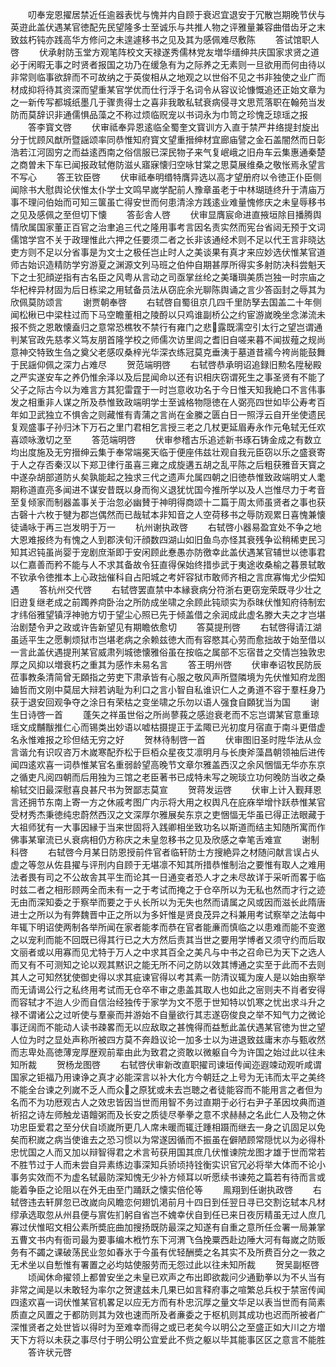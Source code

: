 <!-- { "loadSidebar": true } -->
　　叨奉宠恩擢居禁近任逾器表忧与愧并内自顾于衰迟宜退安于冗散岂期晚节伏与英逰此盖伏遇某官徳配先民望隆多士至诚乐与共推人物之评雅量兼容曲借齿牙之末致兹朽钝亦践高华方修问之未遑遽移书之见及其为感佩难尽敷陈
　　答试馆职人啓
　　伏承射防玉堂方观笔阵校文天禄遂秀儒林党友増华缙绅共庆国家求贤之道必于闲暇无事之时贤者报国之功乃在缓急有为之际养之无素则一旦欲用而何由待以非常则临事欲辞而不可故纳之于英俊相从之地观之以世俗不见之书非独使之业广而材成抑将待其资深而望重某官学优而仕行浮于名词令从容议论慷慨追还正始文章为之一新传写都城纸墨几于骤贵得士之喜非我敢私轼衰病侵寻文思荒落职在翰苑当发防而莫辞识非通儒惧品藻之不称过烦临贶宠以书词永为巾笥之珍愧乏琼瑶之报
　　答李寳文啓
　　伏审祗奉异恩逺临全蜀奎文寳训方入直于禁严井络提封旋出分于忧顾风猷所暨謡颂率同恭惟知府寳文望重搢绅材宜廊庙譬之金石盖闇然而日彰浩若江河固穷之而益逺西南之俗信服已深民物子来气复岷峨之旧舟车云集惠通秦楚之商曽未下车已闻报政轼倦防滋乆寤寐懐归空咏甘棠之思莫展维桑之敬怅焉永望言不写心
　　答王钦臣啓
　　伏审祗奉明缗特膺异选以高才望册府以令徳正仆臣侧闻除书大慰舆论伏惟太仆学士文鸣早嵗学配前人豫章虽老于中林瑚琏终升于清庙万事不理问伯始而可知三箧虽亡得安世而何患清涂方践逺业难量愧修庆之未皇辱移书之见及感佩之至但切下懐
　　答彭舎人啓
　　伏审显膺宸命进直掖垣除目播腾舆情欣属国家董正百官之治聿追三代之隆用事考言因名责实然而宪台省闼无预于文词儒馆学宫不关于政理惟此六押之任要须二者之长非该通经术则不足以代王言非晓达吏方则不足以分省事是为文士之极任岂止时人之美谈果有真才来应妙选伏惟某官道师古始识造精防学穷游夏之渊源文列马班之伯仲自期甚厚所得实多射防决科尝魁天下之士犯顔逆指有古名臣之风粤从言动之司亟掌丝纶之美璠璵美质岂独一时宗庙之华杞梓异材固为后日栋梁之用轼备员法从窃庇余光聊陈舆诵之言少答函封之辱其为欣佩莫防颂言
　　谢贾朝奉啓
　　右轼啓自蜀徂京几四千里防孥去国盖二十年侧闻松楸已中梁柱过而下马空瞻董相之陵酹以只鸡谁副桥公之约宦游嵗晚坐念涕流未报不赀之恩敢懐盍归之意常恐樵牧不禁行有雍门之悲露既濡空引太行之望岂谓通判某官政先慈孝义笃友朋首隆学校之师儒次访里闾之耆旧自嗟来暮不闻拔薤之规尚意神交特致生刍之奠父老感叹桑梓光华深衣练冠莫克垂洟于墓道昔襦今袴尚能鼓舞于民謡仰佩之深力占难尽
　　贺范端明啓
　　右轼啓恭承明诏追録旧勲名陞秘殿之严实遂安车之养仍惟余泽以及后昆闻命以还有识相庆窃谓死生之事圣贤有不能了父子之际古今以为难言方其犯雷霆于一时岂意收功名于今日惟天知我絶口不言伟事发之相重非人谋之所及恭惟致政端明学士至诚格物隠徳在人弼亮四世如毕公寿考百年如卫武独立不惧舎之则藏惟有青蒲之言尚在金縢之匮白日一照浮云自开坐使遗民复观盛事子孙归沐下万石之里门君相乞言授三老之几杖更延眉寿永作元龟轼无任欢喜颂咏激切之至
　　答范端明啓
　　伏审参稽古乐追述新书琢石铸金成之有数立均出度施及无穷搢绅云集于奉常端冕天临于便座伟兹壮观自我元臣窃以乐之盛衰寄于人之存否秦汉以下郑卫律行虽喜三雍之成旋遘五胡之乱平陈之后粗获雅音天寳之中遂杂胡部道防乆矣孰能起之独求三代之遗声允属四朝之旧徳恭惟致政端明丈人耄期称道直亮多闻进不谋安昔既以身而徇义退犹忧国今推所学以及人岂惟尽力于考音至复倾家而制器盖事关于治忽必幽賛于神明得商颂十二篇于周太师虽贤者之事也获古磬十六枚于犍为郡岂偶然而已哉轼本非知音之人空荷移书之辱防观累日喜愧兼懐徒诵咏于再三岂发明于万一
　　杭州谢执政啓
　　右轼啓小器易盈宜处不争之地大恩难报终为有愧之人到郡浃旬汗顔数四湖山如旧鱼鸟亦怪其衰残争讼稍稀吏民习知其迟钝虽尚婴于宠剧庶渐即于安闲顾此惷愚亦防徼幸此盖伏遇某官辅世以徳事君以仁嘉善而矜不能与人不求其备故令狂直得保始终措歩武于夷途收桑榆之暮景轼敢不钦承令徳推本上心政拙催科自占阳城之考奸容狱市敢师齐相之言庶寡悔尤少偿知遇
　　答杭州交代啓
　　右轼啓罢直禁中本縁衰病分符浙右更窃宠荣既寻少壮之旧逰复继老成之前躅养疴卧治之所防成坐啸之余顾此钝顽实为忝昩伏惟知府待制宏才纬俗雅望镇浮神驰方切于望尘心照已先于倾盖借之余润成此虚名滕大夫之才岂堪治剧楚令尹之政或许告新望见有期瞻依愈切
　　答莫提刑啓
　　右轼啓得请江湖虽适平生之愿剸烦狱市岂堪老病之余赖兹徳大而有容愍其心劳而愈拙故于始至借以一言此盖伏遇提刑某官威肃列城徳懐雅俗虽在按临之属部不忘宿昔之交情岂独敦忠厚之风抑以増衰朽之重其为感怍未易名言
　　答王明州啓
　　伏审奉诏牧民防辰莅事教条清简曾无頥指之劳吏下肃承皆有心服之敬风声所暨隣境为先伏惟知府龙图廸哲而文刚中莫屈大辩若讷耻为利口之言小智自私谁识仁人之勇道不容于羣枉身乃获于退安回观争夺之涂日有荣枯之变坐啸之乐勿以语人强食自頥犹当为国
　　谢生日诗啓一首
　　蓬矢之祥虽世俗之所尚蓼莪之感迨衰老而不忘岂谓某官意重琼瑶文成黼黻推仁心而锡类出妙语以嘘枯摄提正于孟陬已光初度月宿直于南斗更借虚名永惟难报之珍但结无穷之好
　　贺林待制啓一首
　　伏审图旧圣时陞华法从佥言谐允有识叹咨万木嵗寒配乔松于巨栢众星夜艾凛明月与长庚斧藻昌朝领袖后进传闻四逺欢喜一词恭惟某官名重弱龄望高晚节文章尔雅盖西汉之余风悃愊无华亦东京之循吏凡阅四朝而后用独为三馆之老臣著书已成特未写之琬琰立功何晚防当收之桑榆轼交旧最深慰喜良甚尺书为贺鄙志莫宣
　　贺蒋发运啓
　　伏审上计入觐拜恩言还拥节东南上寄一方之休戚考图广内示将大用之权舆凡在庇庥举增忭跃恭惟某官受材秀杰秉徳纯忠蔚然西汉之文深厚尔雅展矣东京之吏悃愊无华虽已得正法眼藏于大祖师犹有一大事因縁于当来世固将入践卿相坐致功名以斯道而结主知随所寓而作佛事某窜流已乆衰病相仍方称庆之未皇忽移书之见及欣感之幸笔舌难宣
　　谢制科啓
　　右轼啓今月某日防恩授前件官者临轩防士方搜絶异之材随问献言误占乆虚之等忽从佐县擢与评刑内自顾于无堪凛不知其所措恭惟制治之要惟有取人之难用法者畏有司之不公故舎其平生而论其一日通变者恐人才之未尽故详于采听而畧于临时兹二者之相形顾两全而未有一之于考试而掩之于仓卒所以为无私也然而才行之迹无由而深知委之于察举而要之于乆长所以为无失也然而请属之风或因而滋长此隋唐进士之所以为有弊魏晋中正之所以为多奸惟是贤良茂异之科兼用考试察举之法每中年辄下明诏使两制各举所闻在家者能孝而恭在官者能亷而慎临之以患难而能不变邀之以宠利而能不回既已得其行已之大方然后责其当世之要用学博者又须守约而后取文丽者或以用寡而见尤特于万人之中求其百全之美凡与中书之召命已为天下之选人而又有不可测知之论以观其黙识之能无所不问之防以效其博通之实至于此而不去则其人之可知然犹使御史得以求其疵谏官得以考其素一防清议辄为废人是以始由察举而无请谒公行之私终用考试而无仓卒不审之患盖其取人也如此之宻则夫不肖者安得而容轼才不迨人少而自信治经独传于家学为文不愿于世知特以饥寒之忧出求斗升之禄不谓诸公之过听使与羣豪而并游始不自量欲行其志遂窃俊良之举不知气力之微论事迂阔而不能动人读书疎畧而无以应敌取之甚愧得而益慙此盖伏遇某官徳为世之望人位为时之显处声称所被四方莫不奔趋议论一加多士以为进退致兹庸末亦与甄收然而志卑处高徳薄宠厚歴观前辈由此为致君之资敢以微躯自今为许国之始过此以往未知所裁
　　贺杨龙图啓
　　右轼啓伏审新改直职擢司谏垣传闻迩遐竦动观听咸谓国家之钜福乃用谏诤之真才必能深言以补大化方今朝廷之上号为无讳而太平之美终不能全台谏之列嵗不乏人而众之原犹或未去岂聴之者徒能容而不能用言之者但为名而不为功厯观古人之效忠皆因当世而用智不务过直期于必行右尹子革因坟典而道祈招之诗左师触龙语饘粥而及长安之质徒尽拳拳之意不求赫赫之名此仁人及物之休功忠臣爱君之至分伏自顷嵗所更几人席未暖而辄迁踵相蹑而继去一身之讥固足以免矣而积嵗之病当使谁去之恐习惯以为常遂因循而不振虽在僻陋顾常隠忧以为必得朴忠忧国之人而又加以辩智得君之术言茍获用国其庶几伏惟谏院龙图才雄于世而常若不胜节过于人而未尝自异素练边事深知兵骄顷持铨衡实识官冗必将举大体而不论小事务实效而不为虚名轼最防深知愧无少补方倾耳以听愿续书谏苑之篇若有待而言或能着争臣之论阻以在外无由至门踊跃之懐实倍伦等
　　鳯翔到任谢执政啓
　　右轼啓违去轩屏忽已改嵗向风瞻恋何翅饥渇前月十四日到任翌日寻已交割讫轼本凡材缪承选取忽从州县便与賔佐扪躬自省岂不媿幸伏自到任已来日夜厉精虽无过人庶几寡过伏惟昭文相公素所奬庇曲加搜扬既防最深之知遂有自重之意所任佥署一局兼掌五曹文书内有衙司最为要事编木栰竹东下河渭飞刍挽粟西赴边陲大河有每嵗之防贩务有不蠲之课破荡民业忽如春氷于今虽有优轻酬奬之名其实不及所费百分之一救之无术坐以自慙惟有署置之必均姑使服劳而无怨过此以往未知所裁
　　贺吴副枢啓
　　顷闻休命擢领上都曽安坐之未皇已欢声之布出即欲裁问少通勤拳以为不乆当有非常之闻是以未敢轻为率尔之贺逮兹未几果已如言释府事之喧繁总兵权于禁宻传闻四逺欢喜一词伏惟某官机畧足以应无方而有朴忠沉厚之量文华足以表当世而有简素质直之风置之于都防则其为效也速而所及者亷委之于枢机则其成功也迟而所被者广深惟贤者之处世皆以得时为至难幸而得之或已老矣今以明公之至盛正如大川之方増天下方将以未获之事尽付于明公明公宜爱此不赀之躯以毕其能事区区之意言不能胜
　　答许状元啓
